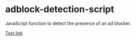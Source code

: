 # adblock-detection-script
JavaScript function to detect the presence of an ad blocker.

[Test link](https://www.adglare.com)
